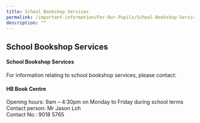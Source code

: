 ```yaml
---
title: School Bookshop Services
permalink: /important-information/For-Our-Pupils/School-Bookshop-Services/
description: ""
---
```

## School Bookshop Services

#### School Bookshop Services 

For information relating to school bookshop services, please contact:

#### HB Book Centre

Opening hours: 9am – 4:30pm on Monday to Friday during school terms  
Contact person: Mr Jason Loh  
Contact No.: 9018 5765